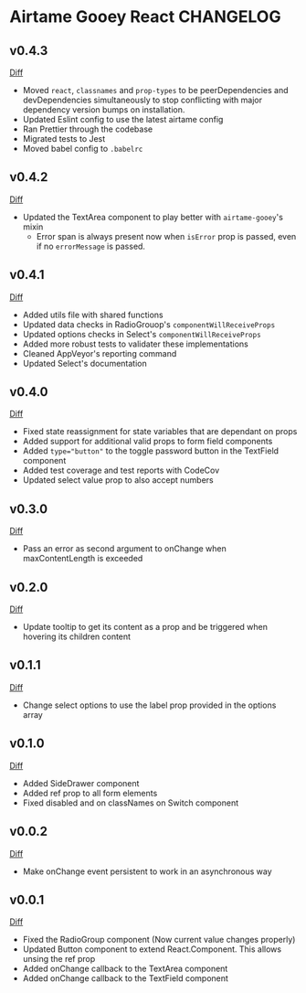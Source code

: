 # Airtame Gooey React CHANGELOG

## v0.4.3

[Diff](https://github.com/airtame/airtame-gooey-react/compare/v0.4.2...v0.4.3)

- Moved `react`, `classnames` and `prop-types` to be peerDependencies and devDependencies simultaneously to stop conflicting with major dependency version bumps on installation.
- Updated Eslint config to use the latest airtame config
- Ran Prettier through the codebase
- Migrated tests to Jest
- Moved babel config to `.babelrc`

## v0.4.2

[Diff](https://github.com/airtame/airtame-gooey-react/compare/v0.4.1...v0.4.2)

- Updated the TextArea component to play better with `airtame-gooey`'s mixin
  - Error span is always present now when `isError` prop is passed, even if no `errorMessage` is passed.

## v0.4.1

[Diff](https://github.com/airtame/airtame-gooey-react/compare/v0.4.0...v0.4.1)

- Added utils file with shared functions
- Updated data checks in RadioGrouop's `componentWillReceiveProps`
- Updated options checks in Select's `componentWillReceiveProps`
- Added more robust tests to validater these implementations
- Cleaned AppVeyor's reporting command
- Updated Select's documentation

## v0.4.0

[Diff](https://github.com/airtame/airtame-gooey-react/compare/v0.3.0...v0.4.0)

- Fixed state reassignment for state variables that are dependant on props
- Added support for additional valid props to form field components
- Added `type="button"` to the toggle password button in the TextField component
- Added test coverage and test reports with CodeCov
- Updated select value prop to also accept numbers

## v0.3.0

[Diff](https://github.com/airtame/airtame-gooey-react/compare/v0.2.0...v0.3.0)

- Pass an error as second argument to onChange when maxContentLength is exceeded

## v0.2.0

[Diff](https://github.com/airtame/airtame-gooey-react/compare/v0.1.1...v0.2.0)

- Update tooltip to get its content as a prop and be triggered when hovering its children content

## v0.1.1

[Diff](https://github.com/airtame/airtame-gooey-react/compare/v0.1.0...v0.1.1)

- Change select options to use the label prop provided in the options array

## v0.1.0

[Diff](https://github.com/airtame/airtame-gooey-react/compare/v0.0.2...v0.1.0)

- Added SideDrawer component
- Added ref prop to all form elements
- Fixed disabled and on classNames on Switch component

## v0.0.2

[Diff](https://github.com/airtame/airtame-gooey-react/compare/v0.0.1...v0.0.2)

- Make onChange event persistent to work in an asynchronous way

## v0.0.1

[Diff](https://github.com/airtame/airtame-gooey-react/compare/v0.0.0...v0.0.1)

- Fixed the RadioGroup component (Now current value changes properly)
- Updated Button component to extend React.Component. This allows unsing the ref prop
- Added onChange callback to the TextArea component
- Added onChange callback to the TextField component
